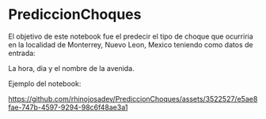 # PrediccionChoques

El objetivo de este notebook fue el predecir el tipo de choque que ocurriria en la localidad de Monterrey, Nuevo Leon, Mexico teniendo como datos de entrada:

La hora, dia y el nombre de la avenida. 

Ejemplo del notebook:

https://github.com/rhinojosadev/PrediccionChoques/assets/3522527/e5ae8fae-747b-4597-9294-98c6f48ae3a1

